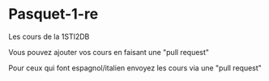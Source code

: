 # Pasquet-1-re
Les cours de la 1STI2DB

Vous pouvez ajouter vos cours en faisant une "pull request"

Pour ceux qui font espagnol/italien envoyez les cours via une "pull request"
